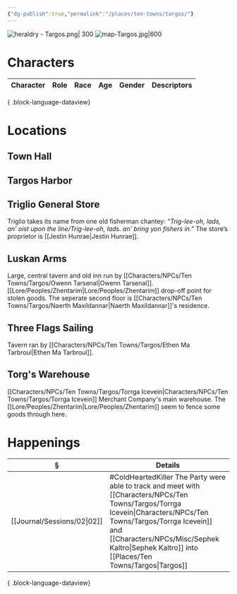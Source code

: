 ```yaml
---
{"dg-publish":true,"permalink":"/places/ten-towns/targos/"}
---
```


![heraldry - Targos.png| 300](/img/user/_attachments/heraldry/heraldry%20-%20Targos.png)
![map-Targos.jpg|600](/img/user/_attachments/maps/ten%20towns/map-Targos.jpg)
# Characters
| Character | Role | Race | Age | Gender | Descriptors |
| --------- | ---- | ---- | --- | ------ | ----------- |

{ .block-language-dataview}

# Locations
## Town Hall
## Targos Harbor
## Triglio General Store
Triglio takes its name from one old fisherman chantey:
*“Trig-lee-oh, lads, an’ oist upon the line/Trig-lee-oh,
lads. an’ bring yon fishers in.”* The store’s proprietor
is [[Jestin Hunrae\|Jestin Hunrae]].
## Luskan Arms
Large, central tavern and old inn run by [[Characters/NPCs/Ten Towns/Targos/Owenn Tarsenal\|Owenn Tarsenal]]. [[Lore/Peoples/Zhentarim\|Lore/Peoples/Zhentarim]] drop-off point for stolen goods. The seperate second floor is [[Characters/NPCs/Ten Towns/Targos/Naerth Maxildannar\|Naerth Maxildannar]]'s residence.
## Three Flags Sailing
Tavern ran by [[Characters/NPCs/Ten Towns/Targos/Ethen Ma Tarbroul\|Ethen Ma Tarbroul]]. 
## Torg's Warehouse
[[Characters/NPCs/Ten Towns/Targos/Torrga Icevein\|Characters/NPCs/Ten Towns/Targos/Torrga Icevein]] Merchant Company's main warehouse. The [[Lore/Peoples/Zhentarim\|Lore/Peoples/Zhentarim]] seem to fence some goods through here.

# Happenings
| §                              | Details                                                                                                                                                 |
| ------------------------------ | ------------------------------------------------------------------------------------------------------------------------------------------------------- |
| [[Journal/Sessions/02\|02]] | #ColdHeartedKiller The Party were able to track and meet with [[Characters/NPCs/Ten Towns/Targos/Torrga Icevein\|Characters/NPCs/Ten Towns/Targos/Torrga Icevein]] and [[Characters/NPCs/Misc/Sephek Kaltro\|Sephek Kaltro]] into [[Places/Ten Towns/Targos\|Targos]] |

{ .block-language-dataview}

